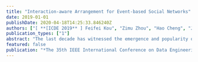 ```yaml
---
title: "Interaction-aware Arrangement for Event-based Social Networks"
date: 2019-01-01
publishDate: 2020-04-18T14:25:33.846240Z
authors: ["[ **[ICDE 2019** ] Feifei Kou", "Zimu Zhou", "Hao Cheng", "Junping Du", "**Yexuan Shi**", "Pan Xu"]
publication_types: ["1"]
abstract: "The last decade has witnessed the emergence and popularity of event-based social networks (EBSNs), which extend online social networks to the physical world. Fundamental onEBSN platforms is to appropriately assign EBSN users to events they are interested to attend, known as event-participant arrangement. Previous event-participant arrangement studies either fail to avoid conflicts among events or ignore the social interactions among participants. In this work, we propose a new event-participant arrangement problem called Interaction-awareGlobal Event-Participant Arrangement (IGEPA). It globally optimizes arrangements between events and participants to avoid conflicts in events, and not only accounts for user interests, but also encourages socially active participants to join. To solve theIGEPA problem, we design an approximation algorithm which has an approximation ratio of at least 1/4. Experimental result s validate the effectiveness of our solution."
featured: false
publication: "*The 35th IEEE International Conference on Data Engineering*"
---
```


